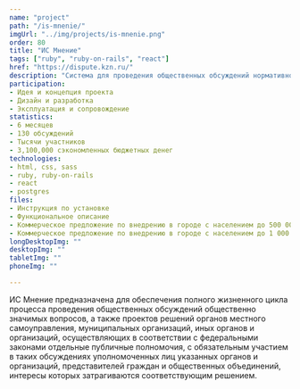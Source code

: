 ```yaml
---
name: "project"
path: "/is-mnenie/"
imgUrl: "../img/projects/is-mnenie.png"
order: 80
title: "ИС Мнение"
tags: ["ruby", "ruby-on-rails", "react"]
href: "https://dispute.kzn.ru/"
description: "Система для проведения общественных обсуждений нормативно-правовых актов"
participation:
- Идея и концепция проекта
- Дизайн и разработка
- Эксплуатация и сопровождение
statistics:
- 6 месяцев
- 130 обсуждений
- Тысячи участников
- 3,100,000 сэкономленных бюджетных денег
technologies:
- html, css, sass
- ruby, ruby-on-rails
- react
- postgres
files:
- Инструкция по установке
- Функциональное описание
- Коммерческое предложение по внедрению в городе с населением до 500 000 человек
- Коммерческое предложение по внедрению в городе с населением до 1 000 000 человек
longDesktopImg: ""
desktopImg: ""
tabletImg: ""
phoneImg: ""

---
```


ИС Мнение предназначена для обеспечения полного жизненного цикла процесса проведения общественных обсуждений общественно значимых вопросов, а также проектов решений органов местного самоуправления, муниципальных организаций, иных органов и организаций, осуществляющих в соответствии с федеральными законами отдельные публичные полномочия, с обязательным участием в таких обсуждениях уполномоченных лиц указанных органов и организаций, представителей граждан и общественных объединений, интересы которых затрагиваются соответствующим решением.

